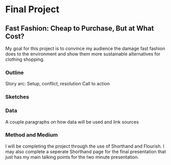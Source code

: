 # Final Project

## Fast Fashion: Cheap to Purchase, But at What Cost?
My goal for this project is to convince my audience the damage fast fashion does to the environment and show them more sustainable alternatives for clothing shopping.

### Outline


Story arc: Setup, conflict, resolution
Call to action

### Sketches

### Data
A couple paragraphs on how data will be used and link sources

### Method and Medium
I will be completing the project through the use of Shorthand and Flourish. I may also complete a seperate Shorthand page for the final presentation that just has my main talking points for the two minute presentation. 

